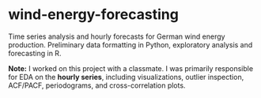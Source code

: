 # wind-energy-forecasting

Time series analysis and hourly forecasts for German wind energy production. Preliminary data formatting in Python, exploratory analysis and forecasting in R.

**Note:** I worked on this project with a classmate. I was primarily responsible for EDA on the **hourly series**, including visualizations, outlier inspection, ACF/PACF, periodograms, and cross-correlation plots.
